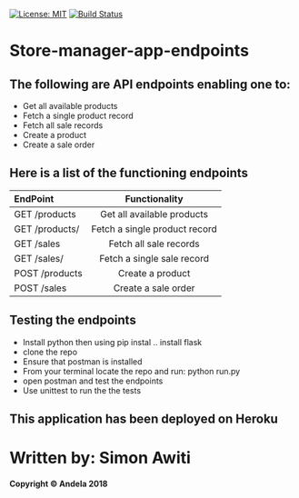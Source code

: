 [![License: MIT](https://img.shields.io/badge/License-MIT-yellow.svg)](https://opensource.org/licenses/MIT)
[![Build Status](https://travis-ci.org/SimonAwiti/Store-manager-app-endpoints.svg?branch=master)](https://travis-ci.org/SimonAwiti/Store-manager-app-endpoints)

# Store-manager-app-endpoints

## The following are API endpoints enabling one to: 
* Get all available products
* Fetch a single product record
* Fetch all sale records 
* Create a product 
* Create a sale order
## Here is a list of the functioning endpoints

| EndPoint                  | Functionality                    |   
| :---                      |     :---:                        |  
| GET /products             | Get all available products       |  
| GET /products/<productId> | Fetch a single product record    |  
| GET /sales                | Fetch all sale records           | 
| GET /sales/<saleId>       | Fetch a single sale record       | 
| POST /products            | Create a product                 |  
| POST /sales               | Create a sale order              |
  
## Testing the endpoints

* Install python then using pip instal .. install flask
* clone the repo
* Ensure that postman is installed
* From your terminal locate the repo and run: python run.py
* open postman and test the endpoints
* Use unittest to run the the tests

## This application has been deployed on Heroku 


# Written by: Simon Awiti
#### Copyright © Andela 2018 

